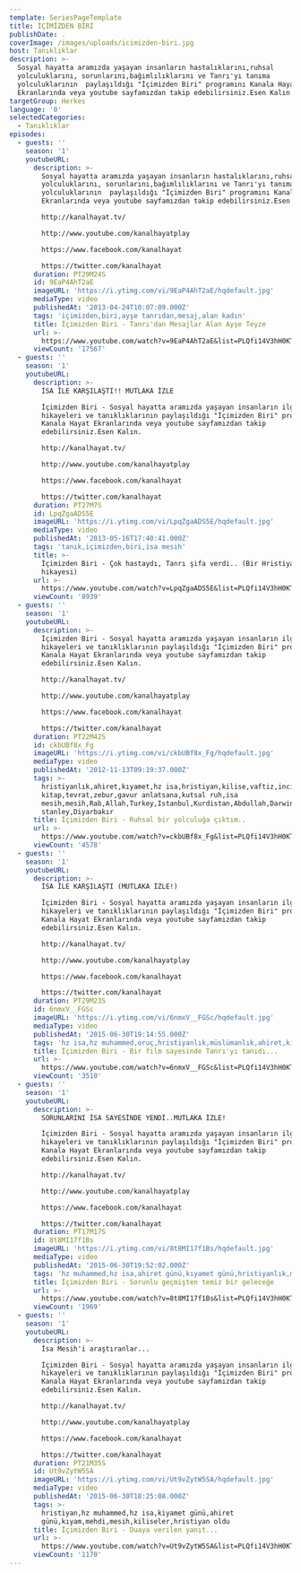 ```yaml
---
template: SeriesPageTemplate
title: İÇİMİZDEN BİRİ
publishDate: .
coverImage: /images/uploads/icimizden-biri.jpg
host: Tanıklıklar
description: >-
  Sosyal hayatta aramızda yaşayan insanların hastalıklarını,ruhsal
  yolculuklarını, sorunlarını,bağımlılıklarını ve Tanrı'yı tanıma
  yolculuklarının  paylaşıldığı "İçimizden Biri" programını Kanala Hayat
  Ekranlarında veya youtube sayfamızdan takip edebilirsiniz.Esen Kalın.
targetGroup: Herkes
language: '0'
selectedCategories:
  - Tanıklıklar
episodes:
  - guests: ''
    season: '1'
    youtubeURL:
      description: >-
        Sosyal hayatta aramızda yaşayan insanların hastalıklarını,ruhsal
        yolculuklarını, sorunlarını,bağımlılıklarını ve Tanrı'yı tanıma
        yolculuklarının  paylaşıldığı "İçimizden Biri" programını Kanala Hayat
        Ekranlarında veya youtube sayfamızdan takip edebilirsiniz.Esen Kalın.

        http://kanalhayat.tv/

        http://www.youtube.com/kanalhayatplay

        https://www.facebook.com/kanalhayat

        https://twitter.com/kanalhayat
      duration: PT29M24S
      id: 9EaP4AhT2aE
      imageURL: 'https://i.ytimg.com/vi/9EaP4AhT2aE/hqdefault.jpg'
      mediaType: video
      publishedAt: '2013-04-24T10:07:09.000Z'
      tags: 'içimizden,biri,ayşe tanrıdan,mesaj,alan kadın'
      title: İçimizden Biri - Tanrı'dan Mesajlar Alan Ayşe Teyze
      url: >-
        https://www.youtube.com/watch?v=9EaP4AhT2aE&list=PLQfi14V3hH0KTIX9bEq1XS6L_sAGJ9vJG&index=2&t=0s
      viewCount: '17567'
  - guests: ''
    season: '1'
    youtubeURL:
      description: >-
        İSA İLE KARŞILAŞTI!! MUTLAKA İZLE

        İçimizden Biri - Sosyal hayatta aramızda yaşayan insanların ilginç
        hikayeleri ve tanıklıklarının paylaşıldığı "İçimizden Biri" programını
        Kanala Hayat Ekranlarında veya youtube sayfamızdan takip
        edebilirsiniz.Esen Kalın.

        http://kanalhayat.tv/

        http://www.youtube.com/kanalhayatplay

        https://www.facebook.com/kanalhayat

        https://twitter.com/kanalhayat
      duration: PT27M7S
      id: LpqZgaADS5E
      imageURL: 'https://i.ytimg.com/vi/LpqZgaADS5E/hqdefault.jpg'
      mediaType: video
      publishedAt: '2013-05-16T17:40:41.000Z'
      tags: 'tanık,içimizden,biri,isa mesih'
      title: >-
        İçimizden Biri - Çok hastaydı, Tanrı şifa verdi.. (Bir Hristiyan olma
        hikayesi)
      url: >-
        https://www.youtube.com/watch?v=LpqZgaADS5E&list=PLQfi14V3hH0KTIX9bEq1XS6L_sAGJ9vJG&index=3&t=0s
      viewCount: '8939'
  - guests: ''
    season: '1'
    youtubeURL:
      description: >-
        İçimizden Biri - Sosyal hayatta aramızda yaşayan insanların ilginç
        hikayeleri ve tanıklıklarının paylaşıldığı "İçimizden Biri" programını
        Kanala Hayat Ekranlarında veya youtube sayfamızdan takip
        edebilirsiniz.Esen Kalın.

        http://kanalhayat.tv/

        http://www.youtube.com/kanalhayatplay

        https://www.facebook.com/kanalhayat

        https://twitter.com/kanalhayat
      duration: PT22M42S
      id: ckbUBf8x_Fg
      imageURL: 'https://i.ytimg.com/vi/ckbUBf8x_Fg/hqdefault.jpg'
      mediaType: video
      publishedAt: '2012-11-13T09:19:37.000Z'
      tags: >-
        hristiyanlık,ahiret,kıyamet,hz isa,hristiyan,kilise,vaftiz,incil,kutsal
        kitap,tevrat,zebur,gavur anlatsana,kutsal ruh,isa
        mesih,mesih,Rab,Allah,Turkey,Istanbul,Kurdistan,Abdullah,Darwin,Mason,charles
        stanley,Diyarbakır
      title: İçimizden Biri - Ruhsal bir yolculuğa çıktım..
      url: >-
        https://www.youtube.com/watch?v=ckbUBf8x_Fg&list=PLQfi14V3hH0KTIX9bEq1XS6L_sAGJ9vJG&index=5&t=0s
      viewCount: '4578'
  - guests: ''
    season: '1'
    youtubeURL:
      description: >-
        İSA İLE KARŞILAŞTI (MUTLAKA İZLE!)

        İçimizden Biri - Sosyal hayatta aramızda yaşayan insanların ilginç
        hikayeleri ve tanıklıklarının paylaşıldığı "İçimizden Biri" programını
        Kanala Hayat Ekranlarında veya youtube sayfamızdan takip
        edebilirsiniz.Esen Kalın.

        http://kanalhayat.tv/

        http://www.youtube.com/kanalhayatplay

        https://www.facebook.com/kanalhayat

        https://twitter.com/kanalhayat
      duration: PT29M23S
      id: 6nmxV__FGSc
      imageURL: 'https://i.ytimg.com/vi/6nmxV__FGSc/hqdefault.jpg'
      mediaType: video
      publishedAt: '2015-06-30T19:14:55.000Z'
      tags: 'hz isa,hz muhammed,oruç,hristiyanlık,müslümanlık,ahiret,kıyamet günü'
      title: İçimizden Biri - Bir film sayesinde Tanrı'yı tanıdı...
      url: >-
        https://www.youtube.com/watch?v=6nmxV__FGSc&list=PLQfi14V3hH0KTIX9bEq1XS6L_sAGJ9vJG&index=6&t=0s
      viewCount: '3510'
  - guests: ''
    season: '1'
    youtubeURL:
      description: >-
        SORUNLARINI İSA SAYESİNDE YENDİ..MUTLAKA İZLE!

        İçimizden Biri - Sosyal hayatta aramızda yaşayan insanların ilginç
        hikayeleri ve tanıklıklarının paylaşıldığı "İçimizden Biri" programını
        Kanala Hayat Ekranlarında veya youtube sayfamızdan takip
        edebilirsiniz.Esen Kalın.

        http://kanalhayat.tv/

        http://www.youtube.com/kanalhayatplay

        https://www.facebook.com/kanalhayat

        https://twitter.com/kanalhayat
      duration: PT17M17S
      id: 8t8MI17f1Bs
      imageURL: 'https://i.ytimg.com/vi/8t8MI17f1Bs/hqdefault.jpg'
      mediaType: video
      publishedAt: '2015-06-30T19:52:02.000Z'
      tags: 'hz muhammed,hz isa,ahiret günü,kıyamet günü,hristiyanlık,musevilik'
      title: İçimizden Biri - Sorunlu geçmişten temiz bir geleceğe
      url: >-
        https://www.youtube.com/watch?v=8t8MI17f1Bs&list=PLQfi14V3hH0KTIX9bEq1XS6L_sAGJ9vJG&index=7&t=0s
      viewCount: '1969'
  - guests: ''
    season: '1'
    youtubeURL:
      description: >-
        İsa Mesih'i araştıranlar...

        İçimizden Biri - Sosyal hayatta aramızda yaşayan insanların ilginç
        hikayeleri ve tanıklıklarının paylaşıldığı "İçimizden Biri" programını
        Kanala Hayat Ekranlarında veya youtube sayfamızdan takip
        edebilirsiniz.Esen Kalın.

        http://kanalhayat.tv/

        http://www.youtube.com/kanalhayatplay

        https://www.facebook.com/kanalhayat

        https://twitter.com/kanalhayat
      duration: PT21M35S
      id: Ut9vZytW5SA
      imageURL: 'https://i.ytimg.com/vi/Ut9vZytW5SA/hqdefault.jpg'
      mediaType: video
      publishedAt: '2015-06-30T18:25:08.000Z'
      tags: >-
        hristiyan,hz muhammed,hz isa,kiyamet günü,ahiret
        günü,kıyam,mehdi,mesih,kiliseler,hristiyan oldu
      title: İçimizden Biri - Duaya verilen yanıt...
      url: >-
        https://www.youtube.com/watch?v=Ut9vZytW5SA&list=PLQfi14V3hH0KTIX9bEq1XS6L_sAGJ9vJG&index=8&t=0s
      viewCount: '1170'
---
```


